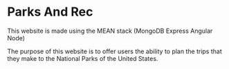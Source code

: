 # Parks And Rec

This website is made using the MEAN stack (MongoDB Express Angular Node)

The purpose of this website is to offer users the ability to plan the trips that they make to the National Parks of the United States.
